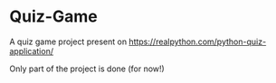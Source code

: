 # Quiz-Game

A quiz game project present on https://realpython.com/python-quiz-application/

Only part of the project is done (for now!)
